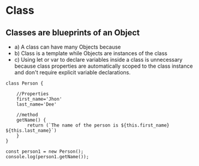 # Class
## Classes are blueprints of an Object
- a) A class can have many Objects because
- b) Class is a template while Objects are instances of the class
- c) Using let or var to declare variables inside a class is unnecessary because class
     properties are automatically scoped to the class instance and don't require explicit variable declarations.
```
class Person {

    //Properties
    first_name='Jhon'
    last_name='Dee'

    //method
    getName() {
        return (`The name of the person is ${this.first_name} ${this.last_name}`)
    }
}

const person1 = new Person();
console.log(person1.getName());
```
